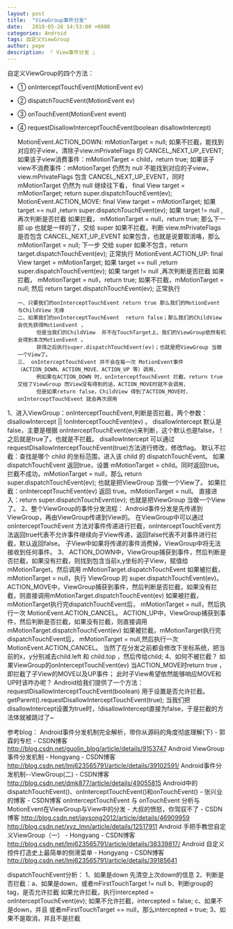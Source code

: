 ```yaml
---
layout: post
title:  "ViewGroup事件分发"
date:   2018-05-26 14:53:00 +0800
categories: Android
tags: 自定义ViewGroup
author: pepe
description: 『 View事件分发 』
---
```


自定义ViewGroup的四个方法：
* ① onInterceptTouchEvent(MotionEvent ev)
* ② dispatchTouchEvent(MotionEvent ev)
* ③ onTouchEvent(MotionEvent event)
* ④ requestDisallowInterceptTouchEvent(boolean disallowIntercept)

    MotionEvent.ACTION_DOWN:
        mMotionTarget = null;
        如果不拦截，能找到对应的子view，清除子view.mPrivateFlags 的 CANCEL_NEXT_UP_EVENT;  如果该子view消费事件：mMotionTarget = child，return  true;
                                                                                        如果该子view不消费事件：mMotionTarget 仍然为 null
                   不能找到对应的子view，view.mPrivateFlags 包含 CANCEL_NEXT_UP_EVENT，同时 mMotionTarget 仍然为 null
        继续往下看，
        final View target = mMotionTarget;
        return super.dispatchTouchEvent(ev);
    MotionEvent.ACTION_MOVE:
        final View target = mMotionTarget;
        如果 target == null ,return super.dispatchTouchEvent(ev);
        如果 target != null ,再次判断是否拦截
            如果拦截， mMotionTarget = null，return true; 那么下一部 up 也就是一样的了，交给 super
            如果不拦截，判断 view.mPrivateFlags 是否包含 CANCEL_NEXT_UP_EVENT
                        如果包含，也就是说要取消咯，那么 mMotionTarget = null; 下一步 交给 super
                        如果不包含，return target.dispatchTouchEvent(ev);  正常执行
    MotionEvent.ACTION_UP:
        final View target = mMotionTarget;
        如果 target == null ,return super.dispatchTouchEvent(ev);
        如果 target != null ,再次判断是否拦截
            如果拦截， mMotionTarget = null，return true;
            如果不拦截，mMotionTarget = null;
            然后 return target.dispatchTouchEvent(ev);  正常执行


      一、只要我们的onInterceptTouchEvent return true 那么我们的MotionEvent 与ChildView 无缘
      二、如果我们的onInterceptTouchEvent  return false；那么我们的ChildView  会优先获得MotionEvent ，
            但是当我们的ChildView  并不在TouchTarget上，我们的ViewGroup依然有机会得到本次MotionEvent 。
            获得之后执行super.dispatchTouchEvent(ev)；也就是把ViewGroup 当做一个View了。
      三、 onInterceptTouchEvent 并不会在每一次 MotionEvent事件（ACTION_DOWN、ACTION_MOVE、ACTION_UP 等）调用，
            例如果在ACTION_DOWN 时，onInterceptTouchEvent 拦截，return true 交给了ViewGroup 而View没有得到的话，ACTION_MOVE时就不会调用，
            但是如果return false，ChildView 得到了ACTION_MOVE时，onInterceptTouchEvent 就会再次调用



1、进入ViewGroup：onInterceptTouchEvent,判断是否拦截，两个参数：disallowIntercept || !onInterceptTouchEvent(ev) 。
      disallowIntercept 默认是false，主要是根据 onInterceptTouchEvent(ev)来判断，这个默认也是false，！之后就是true了。也就是不拦截。
      disallowIntercept 可以通过requestDisallowInterceptTouchEvent(true)方法进行修改，修改flag。
     默认不拦截：查找是哪个 child 的坐标范围，进入该 child 的 dispatchTouchEvent。
          如果 dispatchTouchEvent 返回true，设置 mMotionTarget = child。同时返回true。
          拦截不成功，mMotionTarget = null，那么  return super.dispatchTouchEvent(ev);  也就是把ViewGroup 当做一个View了。
     如果拦截：onInterceptTouchEvent(ev) 返回 true。mMotionTarget = null。
          直接进入：return super.dispatchTouchEvent(ev);  也就是把ViewGroup 当做一个View了。
2、整个ViewGroup的事件分发流程：
    Android事件分发是先传递到ViewGroup，再由ViewGroup传递到View的。
    在ViewGroup中可以通过 onInterceptTouchEvent 方法对事件传递进行拦截，onInterceptTouchEvent方法返回true代表不允许事件继续向子View传递，返回false代表不对事件进行拦截，默认返回false。
    子View中如果将传递的事件消费掉，ViewGroup中将无法接收到任何事件。
3、
    ACTION_DOWN中，ViewGroup捕获到事件，然后判断是否拦截，如果没有拦截，则找到包含当前x,y坐标的子View，赋值给mMotionTarget，然后调用	mMotionTarget.dispatchTouchEvent
        如果被拦截，mMotionTarget = null，执行 ViewGroup 的 super.dispatchTouchEvent(ev)。
    ACTION_MOVE中，ViewGroup捕获到事件，然后判断是否拦截，如果没有拦截，则直接调用mMotionTarget.dispatchTouchEvent(ev)
        如果被拦截，mMotionTarget执行完dispatchTouchEvent后， mMotionTarget = null，然后执行一次 MotionEvent.ACTION_CANCEL。
    ACTION_UP中，ViewGroup捕获到事件，然后判断是否拦截，如果没有拦截，则直接调用mMotionTarget.dispatchTouchEvent(ev)
        如果被拦截，mMotionTarget执行完dispatchTouchEvent后， mMotionTarget = null,然后执行一次 MotionEvent.ACTION_CANCEL。
    当然了在分发之前都会修改下坐标系统，把当前的x，y分别减去child.left 和 child.top ，然后传给child;
4、如何不被拦截？
    如果ViewGroup的onInterceptTouchEvent(ev) 当ACTION_MOVE时return true ，即拦截了子View的MOVE以及UP事件；
    此时子View希望依然能够响应MOVE和UP时该咋办呢？
    Android给我们提供了一个方法：requestDisallowInterceptTouchEvent(boolean) 用于设置是否允许拦截。
    getParent().requestDisallowInterceptTouchEvent(true);
    当我们把disallowIntercept设置为true时，!disallowIntercept直接为false，于是拦截的方法体就被跳过了~




参考blog：
    Android事件分发机制完全解析，带你从源码的角度彻底理解(下) - 郭霖的专栏 - CSDN博客
    http://blog.csdn.net/guolin_blog/article/details/9153747
    Android ViewGroup事件分发机制 - Hongyang - CSDN博客
    http://blog.csdn.net/lmj623565791/article/details/39102591/
    Android事件分发机制--ViewGroup(二) - CSDN博客
    http://blog.csdn.net/dmk877/article/details/49055815
    Android中的dispatchTouchEvent()、onInterceptTouchEvent()和onTouchEvent() - 张兴业的博客 - CSDN博客
    onInterceptTouchEvent 与 onTouchEvent 分析与MotionEvent在ViewGroup与View中的分发 - 大叔的愤怒，你驾驭不了 - CSDN博客
    http://blog.csdn.net/jaysong2012/article/details/46909959
    http://blog.csdn.net/xyz_lmn/article/details/12517911
            Android 手把手教您自定义ViewGroup（一） - Hongyang - CSDN博客
            http://blog.csdn.net/lmj623565791/article/details/38339817/
            Android 自定义控件打造史上最简单的侧滑菜单 - Hongyang - CSDN博客
            http://blog.csdn.net/lmj623565791/article/details/39185641


dispatchTouchEvent分析：
1、如果是down  先清空上次down的信息
2、判断是否拦截：a、如果是down，或者mFirstTouchTarget != null
                b、判断group的tag，是否允许拦截
                    如果允许拦截，执行intercepted = onInterceptTouchEvent(ev);
                    如果不允许拦截，intercepted = false;
                c、如果不是down，并且 或者mFirstTouchTarget == null，那么intercepted = true;
3、如果不是取消，并且不是拦截




